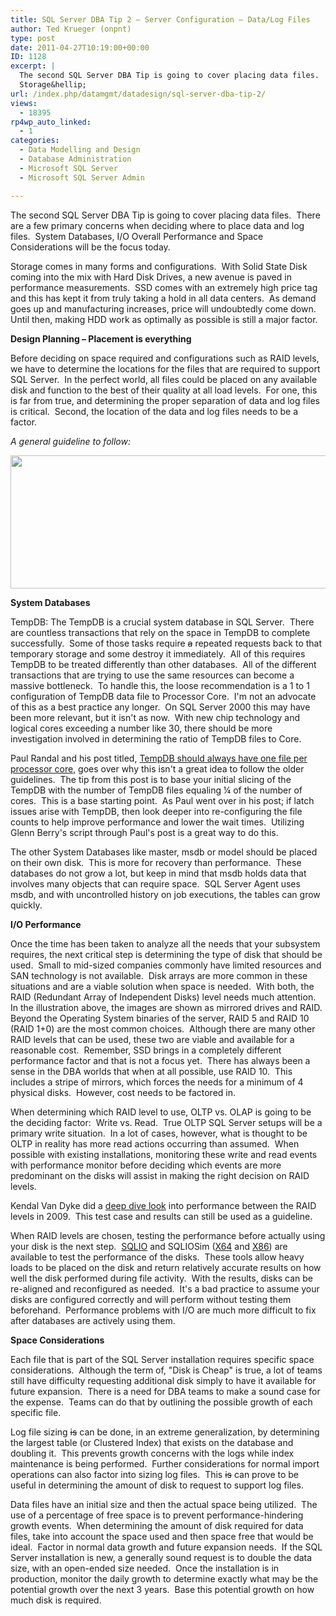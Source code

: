 ```yaml
---
title: SQL Server DBA Tip 2 – Server Configuration – Data/Log Files
author: Ted Krueger (onpnt)
type: post
date: 2011-04-27T10:19:00+00:00
ID: 1128
excerpt: |
  The second SQL Server DBA Tip is going to cover placing data files.  There are a few primary concerns when deciding where to place data and log files.  System Databases, I/O Overall Performance and Space Considerations will be the focus today.
  Storage&hellip;
url: /index.php/datamgmt/datadesign/sql-server-dba-tip-2/
views:
  - 18395
rp4wp_auto_linked:
  - 1
categories:
  - Data Modelling and Design
  - Database Administration
  - Microsoft SQL Server
  - Microsoft SQL Server Admin

---
```

The second SQL Server DBA Tip is going to cover placing data files.  There are a few primary concerns when deciding where to place data and log files.  System Databases, I/O Overall Performance and Space Considerations will be the focus today.

Storage comes in many forms and configurations.  With Solid State Disk coming into the mix with Hard Disk Drives, a new avenue is paved in performance measurements.  SSD comes with an extremely high price tag and this has kept it from truly taking a hold in all data centers.  As demand goes up and manufacturing increases, price will undoubtedly come down.  Until then, making HDD work as optimally as possible is still a major factor.

**Design Planning – Placement is everything**

Before deciding on space required and configurations such as RAID levels, we have to determine the locations for the files that are required to support SQL Server.  In the perfect world, all files could be placed on any available disk and function to the best of their quality at all load levels.  For one, this is far from true, and determining the proper separation of data and log files is critical.  Second, the location of the data and log files needs to be a factor. 

_A general guideline to follow:_

<div class="image_block">
  <a href="/media/blogs/DataMgmt/-44.png?mtime=1303501294"><img src="https://lessthandot.z19.web.core.windows.net/wp-content/uploads/blogs/DataMgmt/-44.png?mtime=1303501294" alt="" width="700" height="213" /></a>
</div>

**System Databases**

TempDB: The TempDB is a crucial system database in SQL Server.  There are countless transactions that rely on the space in TempDB to complete successfully.  Some of those tasks require <span style="text-decoration: line-through;">a</span> repeated requests back to that temporary storage and some destroy it immediately.  All of this requires TempDB to be treated differently than other databases.  All of the different transactions that are trying to use the same resources can become a massive bottleneck.  To handle this, the loose recommendation is a 1 to 1 configuration of TempDB data file to Processor Core.  I'm not an advocate of this as a best practice any longer.  On SQL Server 2000 this may have been more relevant, but it isn't as now.  With new chip technology and logical cores exceeding a number like 30, there should be more investigation involved in determining the ratio of TempDB files to Core. 

Paul Randal and his post titled, [TempDB should always have one file per processor core][1], goes over why this isn't a great idea to follow the older guidelines.  The tip from this post is to base your initial slicing of the TempDB with the number of TempDB files equaling ¼ of the number of cores.  This is a base starting point.  As Paul went over in his post; if latch issues arise with TempDB, then look deeper into re-configuring the file counts to help improve performance and lower the wait times.  Utilizing Glenn Berry's script through Paul's post is a great way to do this. 

The other System Databases <span style="text-decoration: line-through;"></span>like master, msdb or model should be placed on their own disk.  This is more for recovery than performance.  These databases do not grow a lot, but keep in mind that msdb holds data that involves many objects that can require space.  SQL Server Agent uses msdb, and with uncontrolled history on job executions, the tables can grow quickly. 

**I/O Performance**

Once the time has been taken to analyze all the needs that your subsystem requires, the next critical step is determining the type of disk that should be used.  Small to mid-sized companies commonly have limited resources and SAN technology is not available.  Disk arrays are more common in these situations and are a viable solution when space is needed.  With both, the RAID (Redundant Array of Independent Disks) level needs much attention.  In the illustration above, the images are shown as mirrored drives and RAID.  Beyond the Operating System binaries of the server, RAID 5 and RAID 10 (RAID 1+0) are the most common choices.  Although there are many other RAID levels that can be used, these two are viable and available for a reasonable cost.  Remember, SSD brings in a completely different performance factor and that is not a focus yet.  There has always been a sense in the DBA worlds that when at all possible, use RAID 10.  This includes a stripe of mirrors, which forces the needs for a minimum of 4 physical disks.  However, cost needs to be factored in.

When determining which RAID level to use, OLTP vs. OLAP is going to be the deciding factor:  Write vs. Read.  True OLTP SQL Server setups will be a primary write situation.  In a lot of cases, however, what is thought to be OLTP in reality has more read actions occurring than assumed.  When possible with existing installations, monitoring these write and read events with performance monitor before deciding which events are more predominant on the disks will assist in making the right decision on RAID levels. 

Kendal Van Dyke did a [deep dive look][2] into performance between the RAID levels in 2009.  This test case and results can still be used as a guideline. 

When RAID levels are chosen, testing the performance before actually using your disk is the next step.  [SQLIO][3] and SQLIOSim ([X64][4] and [X86][5]) are available to test the performance of the disks.  These tools allow heavy loads to be placed on the disk and return relatively accurate results on how well the disk performed during file activity.  With the results, disks can be re-aligned and reconfigured as needed.  It's a bad practice to assume your disks are configured correctly and will perform without testing them beforehand.  Performance problems with I/O are much more difficult to fix after databases are actively using them.

**Space Considerations**

Each file that is part of the SQL Server installation requires specific space considerations.  Although the term of, "Disk is Cheap" is true, a lot of teams still have difficulty requesting additional disk simply to have it available for future expansion.  There is a need for DBA teams to make a sound case for the expense.  Teams can do that by outlining the possible growth of each specific file.

Log file sizing <span style="text-decoration: line-through;">is</span> can be done, in an extreme generalization, by determining the largest table (or Clustered Index) that exists on the database and doubling it.  This prevents growth concerns with the logs while index maintenance is being performed.  Further considerations for normal import operations can also factor into sizing log files.  This <span style="text-decoration: line-through;">is</span> can prove to be useful in determining the amount of disk to request to support log files.

Data files have an initial size and then the actual space being utilized.  The use of a percentage of free space is to prevent performance-hindering growth events.  When determining the amount of disk required for data files, take into account the space used and then space free that would be ideal.  Factor in normal data growth and future expansion needs.  If the SQL Server installation is new, a generally sound request is to double the data size, with an open-ended size needed.  Once the installation is in production, monitor the daily growth to determine exactly what may be the potential growth over the next 3 years.  Base this potential growth on how much disk is required.

 

 [1]: http://www.sqlskills.com/BLOGS/PAUL/post/A-SQL-Server-DBA-myth-a-day-(1230)-tempdb-should-always-have-one-data-file-per-processor-core.aspx
 [2]: http://www.kendalvandyke.com/2009/02/disk-performance-hands-on-part-5-raid.html
 [3]: http://www.microsoft.com/downloads/en/details.aspx?familyid=9A8B005B-84E4-4F24-8D65-CB53442D9E19&displaylang=en
 [4]: http://download.microsoft.com/download/6/5/2/65286f65-bff2-42b8-b0c9-87f117855069/sqliosimX64.exe
 [5]: http://download.microsoft.com/download/3/8/0/3804cb1c-a911-4d12-8525-e5780197e0b5/SQLIOSimX86.exe